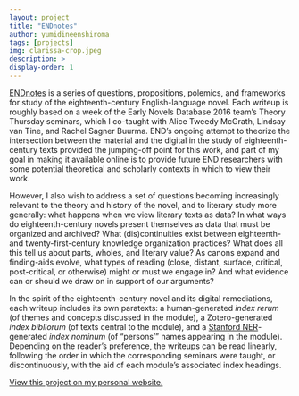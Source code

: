 ```yaml
---
layout: project
title: "ENDnotes"
author: yumidineenshiroma
tags: [projects]
img: clarissa-crop.jpeg
description: >
display-order: 1
---
```


[ENDnotes](http://yumidineenshiroma.org/endnotes/) is a series of questions, propositions, polemics, and frameworks for study of the eighteenth-century English-language novel. Each writeup is roughly based on a week of the Early Novels Database 2016 team’s Theory Thursday seminars, which I co-taught with Alice Tweedy McGrath, Lindsay van Tine, and Rachel Sagner Buurma. END’s ongoing attempt to theorize the intersection between the material and the digital in the study of eighteenth-century texts provided the jumping-off point for this work, and part of my goal in making it available online is to provide future END researchers with some potential theoretical and scholarly contexts in which to view their work.

However, I also wish to address a set of questions becoming increasingly relevant to the theory and history of the novel, and to literary study more generally: what happens when we view literary texts as data? In what ways do eighteenth-century novels present themselves as data that must be organized and archived? What (dis)continuities exist between eighteenth- and twenty-first-century knowledge organization practices? What does all this tell us about parts, wholes, and literary value? As canons expand and finding-aids evolve, what types of reading (close, distant, surface, critical, post-critical, or otherwise) might or must we engage in? And what evidence can or should we draw on in support of our arguments?

In the spirit of the eighteenth-century novel and its digital remediations, each writeup includes its own paratexts: a human-generated *index rerum* (of themes and concepts discussed in the module), a Zotero-generated *index bibliorum* (of texts central to the module), and a [Stanford NER](http://yumidineenshiroma.org/endnotes/ii-named-entity-recognition-and-the-rise-of-the-novel/)-generated *index nominum* (of “persons’” names appearing in the module). Depending on the reader’s preference, the writeups can be read linearly, following the order in which the corresponding seminars were taught, or discontinuously, with the aid of each module’s associated index headings.

[View this project on my personal website.](http://yumidineenshiroma.org/endnotes/)

